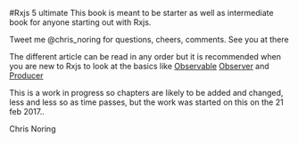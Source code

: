 #Rxjs 5 ultimate
This book is meant to be starter as well as intermediate book for anyone starting out with Rxjs.

Tweet me @chris_noring for questions, cheers, comments. See you at there

The different article can be read in any order but it is recommended when you are new to Rxjs to look at the basics like [Observable](/observable-anatomy.md) [Observer](/observer.md) and [Producer](/producer.md)

This is a work in progress so chapters are likely to be added and changed, less and less so as time passes, but the work was started on this on the 21 feb 2017..

Chris Noring